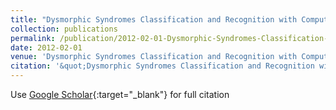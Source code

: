 ```yaml
---
title: "Dysmorphic Syndromes Classification and Recognition with Computer Assisted System"
collection: publications
permalink: /publication/2012-02-01-Dysmorphic-Syndromes-Classification-and-Recognition-with-Computer-Assisted-System
date: 2012-02-01
venue: 'Dysmorphic Syndromes Classification and Recognition with Computer Assisted System'
citation: '&quot;Dysmorphic Syndromes Classification and Recognition with Computer Assisted System.&quot; Dysmorphic Syndromes Classification and Recognition with Computer Assisted System, 2012.'
---
```

Use [Google Scholar](https://scholar.google.com/scholar?q=Dysmorphic+Syndromes+Classification+and+Recognition+with+Computer+Assisted+System){:target="_blank"} for full citation